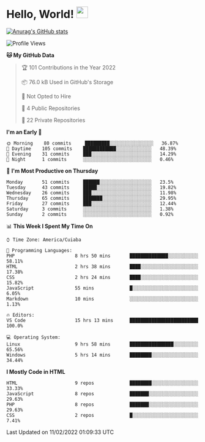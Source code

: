 
# Hello, World! <img src="https://raw.githubusercontent.com/MartinHeinz/MartinHeinz/master/wave.gif" width="30px">

[![Anurag's GitHub stats](https://github-readme-stats.vercel.app/api?username=ilismarque&count_private=true&show_icons=true&theme=dracula)](https://github.com/anuraghazra/github-readme-stats)

<!--START_SECTION:waka-->
![Profile Views](http://img.shields.io/badge/Profile%20Views-12-blue)

**🐱 My GitHub Data** 

> 🏆 101 Contributions in the Year 2022
 > 
> 📦 76.0 kB Used in GitHub's Storage 
 > 
> 🚫 Not Opted to Hire
 > 
> 📜 4 Public Repositories 
 > 
> 🔑 22 Private Repositories  
 > 
**I'm an Early 🐤** 

```text
🌞 Morning    80 commits     █████████░░░░░░░░░░░░░░░░   36.87% 
🌆 Daytime    105 commits    ████████████░░░░░░░░░░░░░   48.39% 
🌃 Evening    31 commits     ███░░░░░░░░░░░░░░░░░░░░░░   14.29% 
🌙 Night      1 commits      ░░░░░░░░░░░░░░░░░░░░░░░░░   0.46%

```
📅 **I'm Most Productive on Thursday** 

```text
Monday       51 commits     ██████░░░░░░░░░░░░░░░░░░░   23.5% 
Tuesday      43 commits     █████░░░░░░░░░░░░░░░░░░░░   19.82% 
Wednesday    26 commits     ███░░░░░░░░░░░░░░░░░░░░░░   11.98% 
Thursday     65 commits     ███████░░░░░░░░░░░░░░░░░░   29.95% 
Friday       27 commits     ███░░░░░░░░░░░░░░░░░░░░░░   12.44% 
Saturday     3 commits      ░░░░░░░░░░░░░░░░░░░░░░░░░   1.38% 
Sunday       2 commits      ░░░░░░░░░░░░░░░░░░░░░░░░░   0.92%

```


📊 **This Week I Spent My Time On** 

```text
⌚︎ Time Zone: America/Cuiaba

💬 Programming Languages: 
PHP                      8 hrs 50 mins       ██████████████░░░░░░░░░░░   58.11% 
HTML                     2 hrs 38 mins       ████░░░░░░░░░░░░░░░░░░░░░   17.38% 
CSS                      2 hrs 24 mins       ████░░░░░░░░░░░░░░░░░░░░░   15.82% 
JavaScript               55 mins             █░░░░░░░░░░░░░░░░░░░░░░░░   6.05% 
Markdown                 10 mins             ░░░░░░░░░░░░░░░░░░░░░░░░░   1.13%

🔥 Editors: 
VS Code                  15 hrs 13 mins      █████████████████████████   100.0%

💻 Operating System: 
Linux                    9 hrs 58 mins       ████████████████░░░░░░░░░   65.56% 
Windows                  5 hrs 14 mins       ████████░░░░░░░░░░░░░░░░░   34.44%

```

**I Mostly Code in HTML** 

```text
HTML                     9 repos             ████████░░░░░░░░░░░░░░░░░   33.33% 
JavaScript               8 repos             ███████░░░░░░░░░░░░░░░░░░   29.63% 
PHP                      8 repos             ███████░░░░░░░░░░░░░░░░░░   29.63% 
CSS                      2 repos             █░░░░░░░░░░░░░░░░░░░░░░░░   7.41%

```



 Last Updated on 11/02/2022 01:09:33 UTC
<!--END_SECTION:waka-->

<!--
**ilismarque/ilismarque** is a ✨ _special_ ✨ repository because its `README.md` (this file) appears on your GitHub profile.

Here are some ideas to get you started:

- 🔭 I’m currently working on ...
- 🌱 I’m currently learning ...
- 👯 I’m looking to collaborate on ...
- 🤔 I’m looking for help with ...
- 💬 Ask me about ...
- 📫 How to reach me: ...
- 😄 Pronouns: ...
- ⚡ Fun fact: ...
-->
